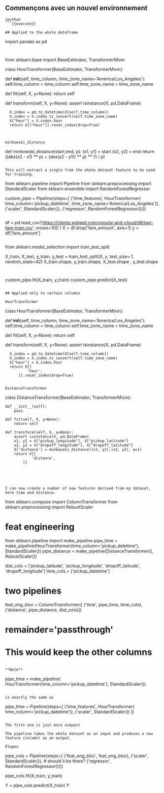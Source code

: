 
## Commençons avec un nouvel environnement

```
ipython
```{{execute}}

## Applied to the whole dataframe

```
import pandas as pd
```{{copy}}


```
from sklearn.base import BaseEstimator, TransformerMixin

class HourTransformer(BaseEstimator, TransformerMixin):

  def __init__(self, time_column, time_zone_name='America/Los_Angeles'):
      self.time_column = time_column
      self.time_zone_name = time_zone_name

  def fit(self, X, y=None):
      return self

  def transform(self, X, y=None):
      assert isinstance(X, pd.DataFrame)

      X.index = pd.to_datetime(X[self.time_column])
      X.index = X.index.tz_convert(self.time_zone_name)
      X["hour"] = X.index.hour
      return X[["hour"]].reset_index(drop=True)
```{{copy}}


minkowski_distance

```
def minkowski_distance(start,end, p):
  (x1, y1) = start
  (x2, y2) = end
  return ((abs(x2 - x1) ** p) + (abs(y2 - y1)) ** p) ** (1 / p)

```{{copy}}

This will extract a single from the whole dataset feature to be used for training.

```
from sklearn.pipeline import Pipeline
from sklearn.preprocessing import StandardScaler
from sklearn.ensemble import RandomForestRegressor

custom_pipe = Pipeline(steps=[
    ('time_features', HourTransformer( time_column='pickup_datetime',
                                    time_zone_name='America/Los_Angeles')),
    ('scaler', StandardScaler()),
    ('regressor', RandomForestRegressor())])
```{{copy}}

```
df = pd.read_csv('https://clients.widged.com/ynov/ai-and-cloud/d8/taxi-fare-train.csv', nrows=100 )
X = df.drop('fare_amount', axis=1)
y = df['fare_amount']
```{{copy}}

```
from sklearn.model_selection import train_test_split

X_train, X_test, y_train, y_test = train_test_split(X, y, test_size=.1, random_state=42)
X_train.shape, y_train.shape, X_test.shape , y_test.shape
```{{copy}}


```
custom_pipe.fit(X_train, y_train)
custom_pipe.predict(X_test)
```{{copy}}

## Applied only to certain columns

HourTransformer

```
class HourTransformer(BaseEstimator, TransformerMixin):

  def __init__(self, time_column, time_zone_name='America/Los_Angeles'):
      self.time_column = time_column
      self.time_zone_name = time_zone_name

  def fit(self, X, y=None):
      return self

  def transform(self, X, y=None):
      assert isinstance(X, pd.DataFrame)

      X.index = pd.to_datetime(X[self.time_column])
      X.index = X.index.tz_convert(self.time_zone_name)
      X["hour"] = X.index.hour
      return X[[
              'hour',
          ]].reset_index(drop=True)
```{{copy}}

DistanceTransformer

```
class DistanceTransformer(BaseEstimator, TransformerMixin):

    def __init__(self):
        pass

    def fit(self, X, y=None):
        return self

    def transform(self, X, y=None):
        assert isinstance(X, pd.DataFrame)
        x1, y1 = X["pickup_longitude"], X["pickup_latitude"]
        x2, y2 = X["dropoff_longitude"], X["dropoff_latitude"]
        X['distance'] = minkowski_distance((x1, y1),(x2, y2), p=1)
        return X[[
                'distance',
            ]]
```{{copy}}




I can now create a number of new features derived from my dataset, here time and distance.

```
from sklearn.compose import ColumnTransformer
from sklearn.preprocessing import RobustScaler

# feat engineering
from sklearn.pipeline import make_pipeline
pipe_time = make_pipeline(HourTransformer(time_column='pickup_datetime'), StandardScaler())
pipe_distance = make_pipeline(DistanceTransformer(), RobustScaler())

dist_cols = ['pickup_latitude', 'pickup_longitude', 'dropoff_latitude', 'dropoff_longitude']
time_cols = ['pickup_datetime']

# two pipelines
feat_eng_bloc = ColumnTransformer([
  ('time', pipe_time, time_cols),
  ('distance', pipe_distance, dist_cols)])
# remainder='passthrough'
# This would keep the other columns
```{{copy}}

**Note**

```
pipe_time = make_pipeline(
  HourTransformer(time_column='pickup_datetime'),
  StandardScaler())
```

is exactly the same as

```
pipe_time = Pipeline(steps=[
  ('time_features', HourTransformer( time_column='pickup_datetime')),
  ('scaler', StandardScaler())
])
```

The first one is just more ocmpact

The pipeline takes the whole dataset as an input and produces a new feature (column) as an output.

Étapes

```
pipe_cols = Pipeline(steps=[
  ('feat_eng_bloc', feat_eng_bloc),
  ('scaler', StandardScaler()), # should it be there?
  ('regressor', RandomForestRegressor())])

pipe_cols.fit(X_train, y_train)

Y = pipe_cols.predict(X_train)
Y
```{{copy}}



